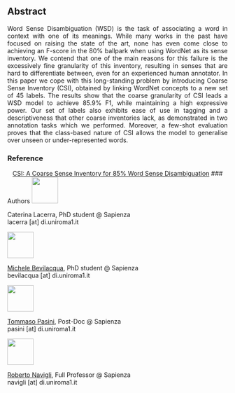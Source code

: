 <style>
.btn {
  float: left;
  background-color: transparent;
  border: none;
}
</style>

<h2>Abstract</h2>
<p style="text-align: justify;">Word Sense Disambiguation (WSD) is the task of associating a word in context with one of its meanings. While many works in the past have focused on raising the state of the art, none has even come close to achieving an F-score in the 80% ballpark when using WordNet as its sense inventory. We contend that one of the main reasons for this failure is the excessively fine granularity of this inventory, resulting in senses that are hard to differentiate between, even for an experienced human annotator. In this paper we cope with this long-standing problem by introducing Coarse Sense Inventory (CSI), obtained by linking WordNet concepts to a new set of 45 labels. The results show that the coarse granularity of CSI leads a WSD model to achieve 85.9% F1, while maintaining a high expressive power. Our set of labels also exhibits ease of use in tagging and a descriptiveness that other coarse inventories lack, as demonstrated in two annotation tasks which we performed. Moreover, a few-shot evaluation proves that the class-based nature of CSI allows the model to generalise over unseen or under-represented words.</p>
  
<div>
  <h3 style="vertical-align:middle;"> Reference </h3>
  <form action="https://raw.githubusercontent.com/caterinaLacerra/CSI/master/_download/bibtex" method="get" target="_blank"> 
  <button id="button" class="btn"><i class="far fa-bookmark"></i></button>
  </form>

 </div>
<a href="https://pasinit.github.io/papers/lacerra_etal_aaai2020.pdf" download target='_blank'>CSI: A Coarse Sense Inventory for 85% Word Sense Disambiguation</a>
### Authors
<img src="https://raw.githubusercontent.com/caterinaLacerra/CSI/master/_images/dino4.jpg" width="60px">
<p>Caterina Lacerra, PhD student @ Sapienza<br/>
lacerra [at] di.uniroma1.it</p>

<img src="https://raw.githubusercontent.com/caterinaLacerra/CSI/master/_images/dino2.jpg" width="60px">
<p><a href=https://mbevila.github.io/>Michele Bevilacqua</a>, PhD student @ Sapienza<br/>
bevilacqua [at] di.uniroma1.it</p>

<img src="https://raw.githubusercontent.com/caterinaLacerra/CSI/master/_images/dino3.jpg" width="60px">
<p><a href=https://pasinit.github.io/>Tommaso Pasini</a>, Post-Doc @ Sapienza<br/>
pasini [at] di.uniroma1.it</p>

<img src="https://raw.githubusercontent.com/caterinaLacerra/CSI/master/_images/dino1.jpg" width="60px">
<p><a href=http://wwwusers.di.uniroma1.it/~navigli/>Roberto Navigli</a>, Full Professor @ Sapienza<br/>
navigli [at] di.uniroma1.it</p>
